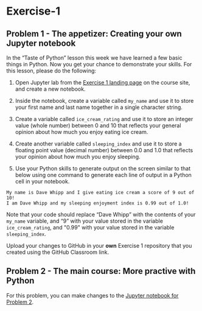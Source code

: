 # Exercise-1

## Problem 1 - The appetizer: Creating your own Jupyter notebook

In the “Taste of Python” lesson this week we have learned a few basic things in Python. Now you get your chance to demonstrate your skills. For this lesson, please do the following:

1. Open Jupyter lab from the [Exercise 1 landing page](https://geo-python.github.io/site/lessons/L1/exercise-1.html#part-2-cooking-up-some-python) on the course site, and create a new notebook.

2. Inside the notebook, create a variable called `my_name` and use it to store your first name and last name together in a single character string.

3. Create a variable called `ice_cream_rating` and use it to store an integer value (whole number) between 0 and 10 that reflects your general opinion about how much you enjoy eating ice cream.

4. Create another variable called `sleeping_index` and use it to store a floating point value (decimal number) between 0.0 and 1.0 that reflects your opinion about how much you enjoy sleeping. 

5. Use your Python skills to generate output on the screen similar to that below using one command to generate each line of output in a Python cell in your notebook.

```
My name is Dave Whipp and I give eating ice cream a score of 9 out of 10!
I am Dave Whipp and my sleeping enjoyment index is 0.99 out of 1.0!
```

Note that your code should replace “Dave Whipp” with the contents of your `my_name` variable, and “9” with your value stored in the variable `ice_cream_rating`, and "0.99" with your value stored in the variable `sleeping_index`.

Upload your changes to GitHub in your **own** Exercise 1 repository that you created using the GitHub Classroom link.

## Problem 2 - The main course: More practive with Python

For this problem, you can make changes to the [Jupyter notebook for Problem 2]().
